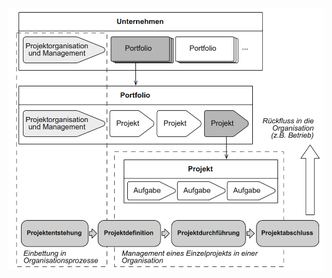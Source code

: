 <img src="images/Projektplanung_in_Unternehmen.png" alt="Projektplanung_in_Unternehmen" width="600"/>


